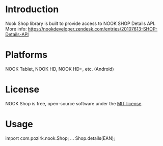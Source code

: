 Introduction
============

Nook Shop library is built to provide access to NOOK SHOP Details API.
More info: https://nookdeveloper.zendesk.com/entries/20107613-SHOP-Details-API


Platforms
=========
NOOK Tablet, NOOK HD, NOOK HD+, etc. (Android)


License
=======

NOOK Shop is free, open-source software under the [MIT license](LICENSE.md).


Usage
=======

import com.pozirk.nook.Shop;
...
Shop.details(EAN);